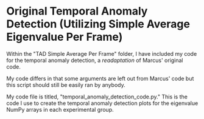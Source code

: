 # Original Temporal Anomaly Detection (Utilizing Simple Average Eigenvalue Per Frame)
Within the "TAD Simple Average Per Frame" folder, I have included my code for the temporal anomaly detection, a *readaptation* of Marcus' original code. 

My code differs in that some arguments are left out from Marcus' code but this script should still be easily ran by anybody. 

My code file is titled, "temporal_anomaly_detection_code.py." This is the code I use to create the temporal anomaly detection plots for the eigenvalue NumPy arrays 
in each experimental group.
